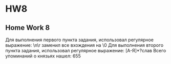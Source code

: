 # HW8
## Home Work 8

Для выполнения первого пункта задания, использовал регулярное выражение: \n\r заменил все вхождения на \0
Для выполнения второго пункта задания, использовал регулярное выражение: [А-Я]\*?слав Всего упоминаний о князьях нашел: 655
